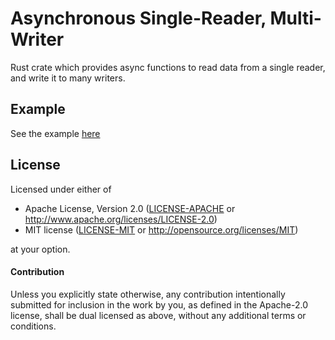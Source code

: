 # Asynchronous Single-Reader, Multi-Writer

Rust crate which provides async functions to read data from a single reader, and write it to many writers.

## Example

See the example [here](./examples/example.rs)

## License

Licensed under either of

 * Apache License, Version 2.0 ([LICENSE-APACHE](LICENSE-APACHE) or http://www.apache.org/licenses/LICENSE-2.0)
 * MIT license ([LICENSE-MIT](LICENSE-MIT) or http://opensource.org/licenses/MIT)

at your option.

#### Contribution

Unless you explicitly state otherwise, any contribution intentionally submitted for inclusion in the work by you, as defined in the Apache-2.0 license, shall be dual licensed as above, without any additional terms or conditions.

